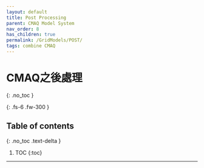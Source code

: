 ```yaml
---
layout: default
title: Post Processing
parent: CMAQ Model System
nav_order: 8
has_children: true
permalink: /GridModels/POST/
tags: combine CMAQ 
---
```


# **CMAQ**之後處理
{: .no_toc }


{: .fs-6 .fw-300 }

## Table of contents
{: .no_toc .text-delta }

1. TOC
{:toc}

---



